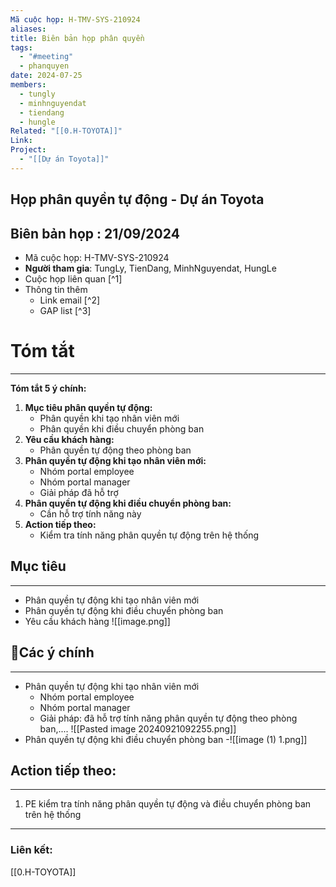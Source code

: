 ```yaml
---
Mã cuộc họp: H-TMV-SYS-210924
aliases: 
title: Biên bản họp phân quyền
tags:
  - "#meeting"
  - phanquyen
date: 2024-07-25
members:
  - tungly
  - minhnguyendat
  - tiendang
  - hungle
Related: "[[0.H-TOYOTA]]"
Link: 
Project:
  - "[[Dự án Toyota]]"
---
```

## Họp phân  quyền tự động - Dự án Toyota
## Biên bản họp : 21/09/2024
- Mã cuộc họp: H-TMV-SYS-210924
- **Người tham gia**: TungLy, TienDang, MinhNguyendat, HungLe
- Cuộc họp liên quan [^1]
- Thông tin thêm
	- Link email [^2]
	- GAP list [^3]

# Tóm tắt
--- 
**Tóm tắt 5 ý chính:**

1. **Mục tiêu phân quyền tự động:**
   - Phân quyền khi tạo nhân viên mới
   - Phân quyền khi điều chuyển phòng ban
2. **Yêu cầu khách hàng:**
   - Phân quyền tự động theo phòng ban
3. **Phân quyền tự động khi tạo nhân viên mới:**
   - Nhóm portal employee
   - Nhóm portal manager
   - Giải pháp đã hỗ trợ
4. **Phân quyền tự động khi điều chuyển phòng ban:**
   - Cần hỗ trợ tính năng này
5. **Action tiếp theo:**
   - Kiểm tra tính năng phân quyền tự động trên hệ thống


## Mục tiêu
---
- Phân quyền tự động khi tạo nhân viên mới 
- Phân quyền tự động khi điều chuyển phòng ban
- Yêu cầu khách hàng
![[image.png]]

## 📝Các ý chính  
---
- Phân quyền tự động khi tạo nhân viên mới 
	- Nhóm portal employee
	- Nhóm portal manager
	- Giải pháp: đã hỗ trợ tính năng  phân quyền tự động theo phòng ban,....
	![[Pasted image 20240921092255.png]]
- Phân quyền tự động khi điều chuyển phòng ban
-![[image (1) 1.png]]


## Action tiếp theo:
---
 1. PE kiểm tra tính  năng phân quyền tự động và điều chuyển phòng ban trên hệ thống
 
 --- 



### Liên kết:
[[0.H-TOYOTA]]
